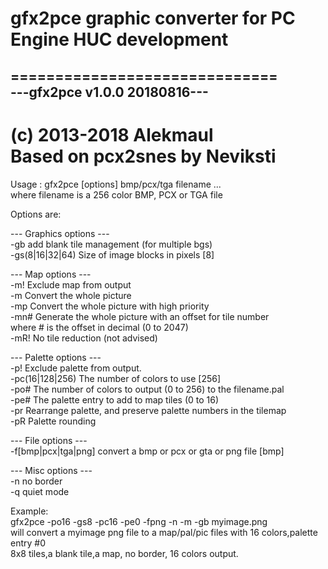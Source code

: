 # gfx2pce graphic converter for PC Engine HUC development

==============================  
---gfx2pce v1.0.0 20180816---  
------------------------------  
(c) 2013-2018 Alekmaul  
Based on pcx2snes by Neviksti  
==============================  
  
Usage : gfx2pce [options] bmp/pcx/tga filename ...  
  where filename is a 256 color BMP, PCX or TGA file  
  
Options are:  
  
--- Graphics options ---  
-gb               add blank tile management (for multiple bgs)  
-gs(8|16|32|64)   Size of image blocks in pixels [8]  
  
--- Map options ---  
-m!               Exclude map from output  
-m                Convert the whole picture  
-mp               Convert the whole picture with high priority  
-mn#              Generate the whole picture with an offset for tile number  
                   where # is the offset in decimal (0 to 2047)  
-mR!              No tile reduction (not advised)  
  
--- Palette options ---  
-p!               Exclude palette from output.  
-pc(16|128|256)   The number of colors to use [256]  
-po#              The number of colors to output (0 to 256) to the filename.pal  
-pe#              The palette entry to add to map tiles (0 to 16)  
-pr               Rearrange palette, and preserve palette numbers in the tilemap  
-pR               Palette rounding  
  
--- File options ---  
-f[bmp|pcx|tga|png]   convert a bmp or pcx or gta or png file [bmp]  
  
--- Misc options ---  
-n                no border  
-q                quiet mode  
  
Example:  
gfx2pce -po16 -gs8 -pc16 -pe0 -fpng -n -m -gb myimage.png  
  will convert a myimage png file to a map/pal/pic files with 16 colors,palette entry #0  
  8x8 tiles,a blank tile,a map, no border, 16 colors output.  
